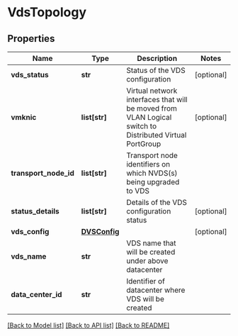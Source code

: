 # VdsTopology

## Properties
Name | Type | Description | Notes
------------ | ------------- | ------------- | -------------
**vds_status** | **str** | Status of the VDS configuration | [optional] 
**vmknic** | **list[str]** | Virtual network interfaces that will be moved from VLAN Logical switch to Distributed Virtual PortGroup | [optional] 
**transport_node_id** | **list[str]** | Transport node identifiers on which NVDS(s) being upgraded to VDS | 
**status_details** | **list[str]** | Details of the VDS configuration status | [optional] 
**vds_config** | [**DVSConfig**](DVSConfig.md) |  | [optional] 
**vds_name** | **str** | VDS name that will be created under above datacenter | 
**data_center_id** | **str** | Identifier of datacenter where VDS will be created | 

[[Back to Model list]](../README.md#documentation-for-models) [[Back to API list]](../README.md#documentation-for-api-endpoints) [[Back to README]](../README.md)


